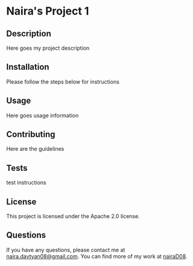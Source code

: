 
# Naira's Project 1

## Description
Here goes my project description

## Installation
Please follow the steps below for instructions

## Usage
Here goes usage information

## Contributing
Here are the guidelines

## Tests
test instructions

## License
This project is licensed under the Apache 2.0 license.

## Questions
If you have any questions, please contact me at [naira.davtyan08@gmail.com](mailto:naira.davtyan08@gmail.com). You can find more of my work at [nairaD08](https://github.com/nairaD08).
